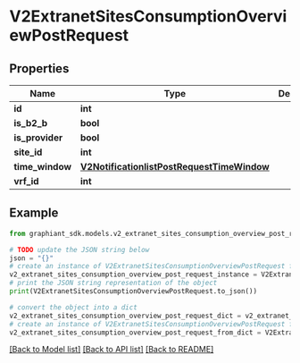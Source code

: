 # V2ExtranetSitesConsumptionOverviewPostRequest


## Properties

Name | Type | Description | Notes
------------ | ------------- | ------------- | -------------
**id** | **int** |  | [optional] 
**is_b2_b** | **bool** |  | [optional] 
**is_provider** | **bool** |  | [optional] 
**site_id** | **int** |  | [optional] 
**time_window** | [**V2NotificationlistPostRequestTimeWindow**](V2NotificationlistPostRequestTimeWindow.md) |  | [optional] 
**vrf_id** | **int** |  | [optional] 

## Example

```python
from graphiant_sdk.models.v2_extranet_sites_consumption_overview_post_request import V2ExtranetSitesConsumptionOverviewPostRequest

# TODO update the JSON string below
json = "{}"
# create an instance of V2ExtranetSitesConsumptionOverviewPostRequest from a JSON string
v2_extranet_sites_consumption_overview_post_request_instance = V2ExtranetSitesConsumptionOverviewPostRequest.from_json(json)
# print the JSON string representation of the object
print(V2ExtranetSitesConsumptionOverviewPostRequest.to_json())

# convert the object into a dict
v2_extranet_sites_consumption_overview_post_request_dict = v2_extranet_sites_consumption_overview_post_request_instance.to_dict()
# create an instance of V2ExtranetSitesConsumptionOverviewPostRequest from a dict
v2_extranet_sites_consumption_overview_post_request_from_dict = V2ExtranetSitesConsumptionOverviewPostRequest.from_dict(v2_extranet_sites_consumption_overview_post_request_dict)
```
[[Back to Model list]](../README.md#documentation-for-models) [[Back to API list]](../README.md#documentation-for-api-endpoints) [[Back to README]](../README.md)


